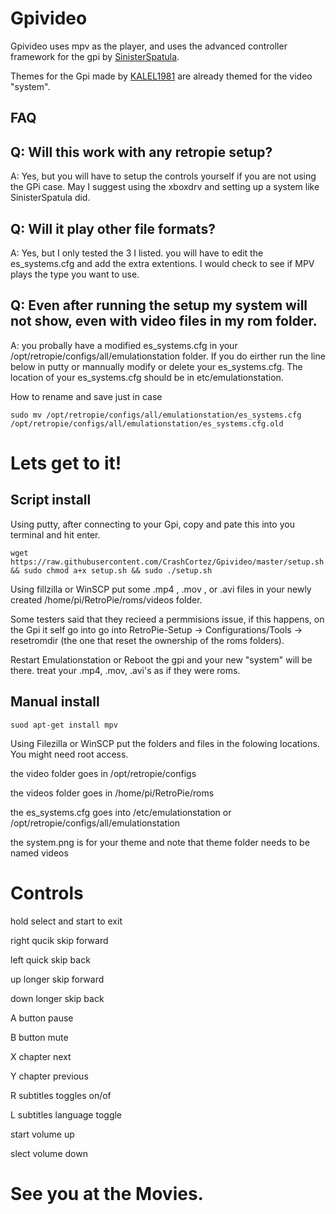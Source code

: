# Gpivideo
Gpivideo uses mpv as the player, and uses the advanced controller framework for the gpi by [SinisterSpatula](https://github.com/SinisterSpatula/Gpi2). 

Themes for the Gpi made by [KALEL1981](https://github.com/KALEL1981) are already themed for the video "system".

FAQ 
-------
Q: Will this work with any retropie setup?
----
A: Yes, but you will have to setup the controls yourself if you are not using the GPi case. May I suggest using the xboxdrv and setting up a system like SinisterSpatula did.

Q: Will it play  other file formats?
----
A: Yes, but I only tested the 3 I listed. you will have to edit the es_systems.cfg and add the extra extentions. I would check to see if MPV plays the type you want to use.

Q: Even after running the setup my system will not show, even with video files in my rom folder.
----
A: you probally have a modified es_systems.cfg in your /opt/retropie/configs/all/emulationstation folder. If you do eirther run the line below in putty or mannually modify or delete your es_systems.cfg. The location of your es_systems.cfg should be in etc/emulationstation.

How to rename and save just in case
```
sudo mv /opt/retropie/configs/all/emulationstation/es_systems.cfg /opt/retropie/configs/all/emulationstation/es_systems.cfg.old
```

# Lets get to it!

Script install
--------
Using putty, after connecting to your Gpi, copy and pate this into you terminal and hit enter.
```
wget https://raw.githubusercontent.com/CrashCortez/Gpivideo/master/setup.sh && sudo chmod a+x setup.sh && sudo ./setup.sh
```
Using fillzilla or WinSCP put some .mp4 , .mov , or .avi files in your newly created /home/pi/RetroPie/roms/videos folder. 

Some testers said that they recieed a permmisions issue, if this happens, on the Gpi it self go into go into RetroPie-Setup -> Configurations/Tools -> resetromdir (the one that reset the ownership of the roms folders). 

Restart Emulationstation or Reboot the gpi and your new "system" will be there. treat your .mp4, .mov, .avi's as if they were roms.

Manual install
-------
```
suod apt-get install mpv
```

Using Filezilla or WinSCP put the folders and files in the folowing locations. You might need root access.

the video folder goes in /opt/retropie/configs

the videos folder goes in /home/pi/RetroPie/roms

the es_systems.cfg goes into /etc/emulationstation or /opt/retropie/configs/all/emulationstation

the system.png is for your theme and note that theme folder needs to be named videos

# Controls
hold select and start to exit 

right qucik skip forward

left quick skip back

up longer skip forward

down longer skip back 

A button pause

B button mute

X chapter next

Y chapter previous

R subtitles toggles on/of

L subtitles language toggle

start volume up

slect volume down

# See you at the Movies.
